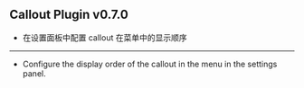 ## Callout Plugin v0.7.0

- 在设置面板中配置 callout 在菜单中的显示顺序

---

- Configure the display order of the callout in the menu in the settings panel.

